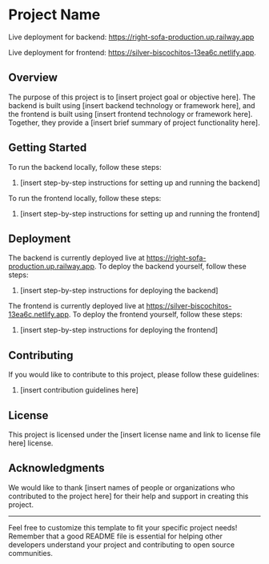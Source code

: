 # Project Name

Live deployment for backend:
https://right-sofa-production.up.railway.app

Live deployment for frontend: 
https://silver-biscochitos-13ea6c.netlify.app.

## Overview

The purpose of this project is to [insert project goal or objective here]. The backend is built using [insert backend technology or framework here], and the frontend is built using [insert frontend technology or framework here]. Together, they provide a [insert brief summary of project functionality here].

## Getting Started

To run the backend locally, follow these steps:

1. [insert step-by-step instructions for setting up and running the backend]

To run the frontend locally, follow these steps:

1. [insert step-by-step instructions for setting up and running the frontend]

## Deployment

The backend is currently deployed live at https://right-sofa-production.up.railway.app. To deploy the backend yourself, follow these steps:

1. [insert step-by-step instructions for deploying the backend]

The frontend is currently deployed live at https://silver-biscochitos-13ea6c.netlify.app. To deploy the frontend yourself, follow these steps:

1. [insert step-by-step instructions for deploying the frontend]

## Contributing

If you would like to contribute to this project, please follow these guidelines:

1. [insert contribution guidelines here]

## License

This project is licensed under the [insert license name and link to license file here] license.

## Acknowledgments

We would like to thank [insert names of people or organizations who contributed to the project here] for their help and support in creating this project.

---

Feel free to customize this template to fit your specific project needs! Remember that a good README file is essential for helping other developers understand your project and contributing to open source communities.
